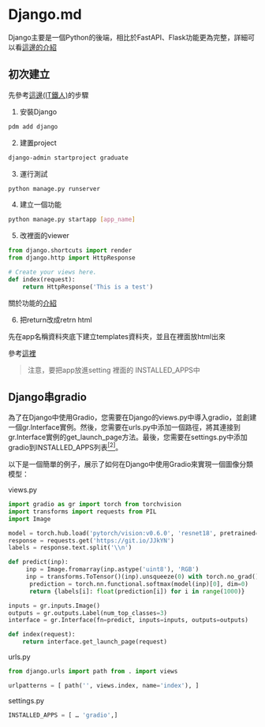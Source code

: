 # Django.md

Django主要是一個Python的後端，相比於FastAPI、Flask功能更為完整，詳細可以看[這邊的介紹](https://developer.mozilla.org/zh-TW/docs/Learn/Server-side/Django/Introduction)

## 初次建立

先參考[這邊(IT鐵人)](https://ithelp.ithome.com.tw/users/20111829/ironman/1804)的步驟

1. 安裝Django
~~~bash
pdm add django
~~~
2. 建置project
~~~bash
django-admin startproject graduate
~~~
3. 運行測試
~~~bash
python manage.py runserver
~~~
4. 建立一個功能
~~~bash
python manage.py startapp [app_name]
~~~
5. 改裡面的viewer
~~~python
from django.shortcuts import render
from django.http import HttpResponse

# Create your views here.
def index(request):
    return HttpResponse('This is a test')
~~~

關於功能的[介紹](https://ithelp.ithome.com.tw/articles/10199933)

6. 把return改成retrn html

先在app名稱資料夾底下建立templates資料夾，並且在裡面放html出來

參考[這裡](https://developer.mozilla.org/zh-TW/docs/Learn/Server-side/Django/Home_page)

> 注意，要把app放進setting 裡面的 INSTALLED_APPS中

## Django串gradio

為了在Django中使用Gradio，您需要在Django的views.py中導入gradio，並創建一個gr.Interface實例。然後，您需要在urls.py中添加一個路徑，將其連接到gr.Interface實例的get\_launch\_page方法。最後，您需要在settings.py中添加gradio到INSTALLED\_APPS列表[<sup>[2]</sup>](https://www.runoob.com/python3/python-ai-draw.html)。

以下是一個簡單的例子，展示了如何在Django中使用Gradio來實現一個圖像分類模型：

views.py
~~~python
import gradio as gr import torch from torchvision
import transforms import requests from PIL
import Image

model = torch.hub.load('pytorch/vision:v0.6.0', 'resnet18', pretrained=True).eval()
response = requests.get('https://git.io/JJkYN')
labels = response.text.split('\\n')

def predict(inp):
     inp = Image.fromarray(inp.astype('uint8'), 'RGB')
     inp = transforms.ToTensor()(inp).unsqueeze(0) with torch.no_grad():
      prediction = torch.nn.functional.softmax(model(inp)[0], dim=0)
      return {labels[i]: float(prediction[i]) for i in range(1000)}

inputs = gr.inputs.Image()
outputs = gr.outputs.Label(num_top_classes=3)
interface = gr.Interface(fn=predict, inputs=inputs, outputs=outputs)

def index(request):
    return interface.get_launch_page(request)
~~~
urls.py
~~~python
from django.urls import path from . import views

urlpatterns = [ path('', views.index, name='index'), ]
~~~
settings.py
~~~python
INSTALLED_APPS = [ … 'gradio',]
~~~